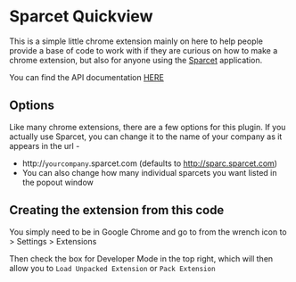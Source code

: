 # Sparcet Quickview
This is a simple little chrome extension mainly on here to help people provide a base of code to work with if they are curious on how to make a chrome extension, but also for anyone using the [Sparcet](http://www.sparcet.com) application.

You can find the API documentation [HERE](https://github.com/sparcedge/Sparcet-Public)
## Options
Like many chrome extensions, there are a few options for this plugin.  If you actually use Sparcet, you can change it to the name of your company as it appears in the url -

* http://`yourcompany`.sparcet.com  (defaults to http://sparc.sparcet.com)
* You can also change how many individual sparcets you want listed in the popout window

## Creating the extension from this code

You simply need to be in Google Chrome and go to from the wrench icon to > Settings > Extensions

Then check the box for Developer Mode in the top right, which will then allow you to `Load Unpacked Extension` or `Pack Extension`
